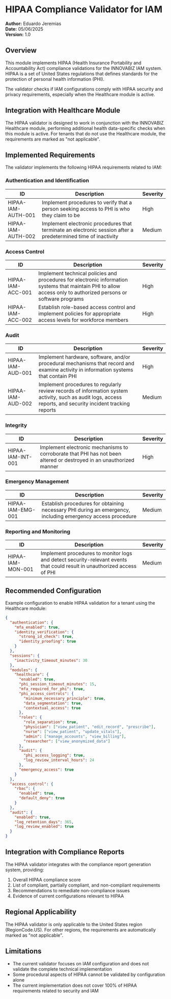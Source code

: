 # HIPAA Compliance Validator for IAM

**Author:** Eduardo Jeremias  
**Date:** 05/06/2025  
**Version:** 1.0  

## Overview

This module implements HIPAA (Health Insurance Portability and Accountability Act) compliance validations for the INNOVABIZ IAM system. HIPAA is a set of United States regulations that defines standards for the protection of personal health information (PHI).

The validator checks if IAM configurations comply with HIPAA security and privacy requirements, especially when the Healthcare module is active.

## Integration with Healthcare Module

The HIPAA validator is designed to work in conjunction with the INNOVABIZ Healthcare module, performing additional health data-specific checks when this module is active. For tenants that do not use the Healthcare module, the requirements are marked as "not applicable".

## Implemented Requirements

The validator implements the following HIPAA requirements related to IAM:

### Authentication and Identification

| ID | Description | Severity |
|----|-------------|----------|
| HIPAA-IAM-AUTH-001 | Implement procedures to verify that a person seeking access to PHI is who they claim to be | High |
| HIPAA-IAM-AUTH-002 | Implement electronic procedures that terminate an electronic session after a predetermined time of inactivity | Medium |

### Access Control

| ID | Description | Severity |
|----|-------------|----------|
| HIPAA-IAM-ACC-001 | Implement technical policies and procedures for electronic information systems that maintain PHI to allow access only to authorized persons or software programs | High |
| HIPAA-IAM-ACC-002 | Establish role-based access control and implement policies for appropriate access levels for workforce members | High |

### Audit

| ID | Description | Severity |
|----|-------------|----------|
| HIPAA-IAM-AUD-001 | Implement hardware, software, and/or procedural mechanisms that record and examine activity in information systems that contain PHI | High |
| HIPAA-IAM-AUD-002 | Implement procedures to regularly review records of information system activity, such as audit logs, access reports, and security incident tracking reports | Medium |

### Integrity

| ID | Description | Severity |
|----|-------------|----------|
| HIPAA-IAM-INT-001 | Implement electronic mechanisms to corroborate that PHI has not been altered or destroyed in an unauthorized manner | High |

### Emergency Management

| ID | Description | Severity |
|----|-------------|----------|
| HIPAA-IAM-EMG-001 | Establish procedures for obtaining necessary PHI during an emergency, including emergency access procedure | Medium |

### Reporting and Monitoring

| ID | Description | Severity |
|----|-------------|----------|
| HIPAA-IAM-MON-001 | Implement procedures to monitor logs and detect security-relevant events that could result in unauthorized access of PHI | Medium |

## Recommended Configuration

Example configuration to enable HIPAA validation for a tenant using the Healthcare module:

```json
{
  "authentication": {
    "mfa_enabled": true,
    "identity_verification": {
      "strong_id_check": true,
      "identity_proofing": true
    }
  },
  "sessions": {
    "inactivity_timeout_minutes": 30
  },
  "modules": {
    "healthcare": {
      "enabled": true,
      "phi_session_timeout_minutes": 15,
      "mfa_required_for_phi": true,
      "phi_access_controls": {
        "minimum_necessary_principle": true,
        "data_segmentation": true,
        "contextual_access": true
      },
      "roles": {
        "role_separation": true,
        "physician": ["view_patient", "edit_record", "prescribe"],
        "nurse": ["view_patient", "update_vitals"],
        "admin": ["manage_accounts", "view_billing"],
        "researcher": ["view_anonymized_data"]
      },
      "audit": {
        "phi_access_logging": true,
        "log_review_interval_hours": 24
      },
      "emergency_access": true
    }
  },
  "access_control": {
    "rbac": {
      "enabled": true,
      "default_deny": true
    }
  },
  "audit": {
    "enabled": true,
    "log_retention_days": 365,
    "log_review_enabled": true
  }
}
```

## Integration with Compliance Reports

The HIPAA validator integrates with the compliance report generation system, providing:

1. Overall HIPAA compliance score
2. List of compliant, partially compliant, and non-compliant requirements
3. Recommendations to remediate non-compliance issues
4. Evidence of current configurations relevant to HIPAA

## Regional Applicability

The HIPAA validator is only applicable to the United States region (RegionCode.US). For other regions, the requirements are automatically marked as "not applicable".

## Limitations

- The current validator focuses on IAM configuration and does not validate the complete technical implementation
- Some procedural aspects of HIPAA cannot be validated by configuration alone
- The current implementation does not cover 100% of HIPAA requirements related to security and IAM
